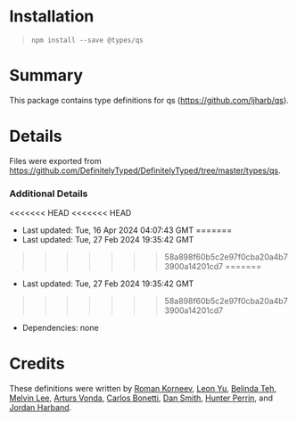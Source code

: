 # Installation
> `npm install --save @types/qs`

# Summary
This package contains type definitions for qs (https://github.com/ljharb/qs).

# Details
Files were exported from https://github.com/DefinitelyTyped/DefinitelyTyped/tree/master/types/qs.

### Additional Details
<<<<<<< HEAD
<<<<<<< HEAD
 * Last updated: Tue, 16 Apr 2024 04:07:43 GMT
=======
 * Last updated: Tue, 27 Feb 2024 19:35:42 GMT
>>>>>>> 58a898f60b5c2e97f0cba20a4b73900a14201cd7
=======
 * Last updated: Tue, 27 Feb 2024 19:35:42 GMT
>>>>>>> 58a898f60b5c2e97f0cba20a4b73900a14201cd7
 * Dependencies: none

# Credits
These definitions were written by [Roman Korneev](https://github.com/RWander), [Leon Yu](https://github.com/leonyu), [Belinda Teh](https://github.com/tehbelinda), [Melvin Lee](https://github.com/zyml), [Arturs Vonda](https://github.com/artursvonda), [Carlos Bonetti](https://github.com/CarlosBonetti), [Dan Smith](https://github.com/dpsmith3), [Hunter Perrin](https://github.com/hperrin), and [Jordan Harband](https://github.com/ljharb).
